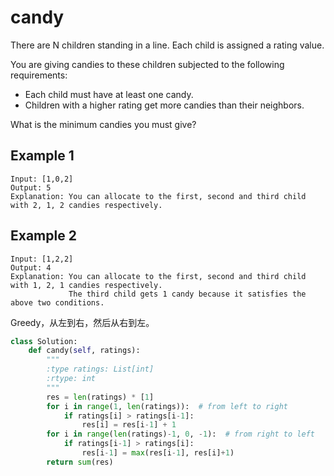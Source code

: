 # candy

There are N children standing in a line. Each child is assigned a rating value.

You are giving candies to these children subjected to the following requirements:

* Each child must have at least one candy.
* Children with a higher rating get more candies than their neighbors.

What is the minimum candies you must give?

## Example 1

```text
Input: [1,0,2]
Output: 5
Explanation: You can allocate to the first, second and third child with 2, 1, 2 candies respectively.
```

## Example 2

```text
Input: [1,2,2]
Output: 4
Explanation: You can allocate to the first, second and third child with 1, 2, 1 candies respectively.
             The third child gets 1 candy because it satisfies the above two conditions.
```

Greedy，从左到右，然后从右到左。

```python
class Solution:
    def candy(self, ratings):
        """
        :type ratings: List[int]
        :rtype: int
        """
        res = len(ratings) * [1]
        for i in range(1, len(ratings)):  # from left to right
            if ratings[i] > ratings[i-1]:
                res[i] = res[i-1] + 1
        for i in range(len(ratings)-1, 0, -1):  # from right to left
            if ratings[i-1] > ratings[i]:
                res[i-1] = max(res[i-1], res[i]+1)
        return sum(res)

```
